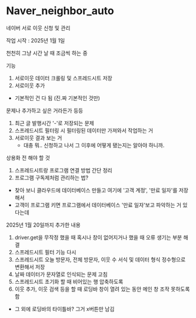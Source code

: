 # Naver_neighbor_auto
네이버 서로 이웃 신청 및 관리

작업 시작 : 2025년 1월 1일

천천히 그냥 시간 날 때 조금씩 하는 중

기능
1. 서로이웃 데이터 크롤링 및 스프레드시트 저장
2. 서로이웃 추가
- 기본적인 건 다 됨 (진.짜 기본적인 것만)

문제나 추가하고 싶은 거라든가 등등
1. 최근 글 발행시간 '-'로 저장되는 문제
2. 스프레드시트 필터링 시 필터링된 데이터만 가져와서 작업하는 거
3. 서로이웃 결과 보는 거
    - 대충 뭐.. 신청하고 나서 그 이후에 어떻게 됐는지는 알아야 하니까.


상용화 전 해야 할 것
1. 스프레드시트랑 프로그램 연결 방법 간단 정리
2. 프로그램 구독제처럼 관리하는 법?
- 찾아 보니 클라우드에 데이터베이스 만들고 여기에 '고객 계정', '만료 일자'를 저장해서
- 고객이 프로그램 키면 프로그램에서 데이터베이스 '만료 일자'보고 파악하는 거 있다는데


2025년 1월 20일까지 추가한 내용
1. driver.get을 무작정 했을 때 혹시나 창이 없어지거나 했을 때 오류 생기는 부분 해결
2. 스프레드시트 필터 기능 다시
3. 스프레드시트 오늘 방문자, 전체 방문자, 이웃 수 서식 및 데이터 형식 정수형으로 변환해서 저장
4. 날짜 데이터가 문자열로 인식되는 문제 고침
5. 스프레드시트 초기화 할 때 비어있는 행 압축하도록
6. 이웃 추가, 이웃 검색 등을 할 때 로딩바 창이 열려 있는 동안 메인 창 조작 못하도록 함
- 그 외에 로딩바의 타이틀바? 그거 x버튼만 남김
